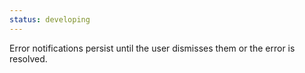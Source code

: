 ```yaml
---
status: developing
---
```


Error notifications persist until the user dismisses them or the error is resolved.